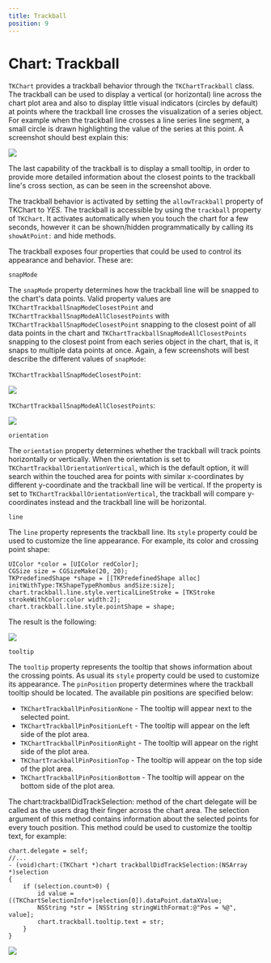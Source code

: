 ```yaml
---
title: Trackball
position: 9
---
```


# Chart: Trackball

<code>TKChart</code> provides a trackball behavior through the <code>TKChartTrackball</code> class. The trackball can be used to display a vertical (or horizontal) line across the chart plot area and also to display little visual indicators (circles by default) at points where the trackball line crosses the visualization of a series object. For example when the trackball line crosses a line series line segment, a small circle is drawn highlighting the value of the series at this point. A screenshot should best explain this:

<img src="../images/chart-trackball003.png"/>

The last capability of the trackball is to display a small tooltip, in order to provide more detailed information about the closest points to the trackball line's cross section, as can be seen in the screenshot above.

The trackball behavior is activated by setting the <code>allowTrackball</code> property of TKChart to *YES*. The trackball is accessible by using the <code>trackball</code> property of <code>TKChart</code>. It activates automatically when you touch the chart for a few seconds, however it can be shown/hidden programmatically by calling its <code>showAtPoint:</code> and </code>hide</code> methods.

The trackball exposes four properties that could be used to control its appearance and behavior. These are:

<code>snapMode</code>

The <code>snapMode</code> property determines how the trackball line will be snapped to the chart's data points. Valid property values are <code>TKChartTrackballSnapModeClosestPoint</code> and <code>TKChartTrackballSnapModeAllClosestPoints</code> with <code>TKChartTrackballSnapModeClosestPoint</code> snapping to the closest point of all data points in the chart and <code>TKChartTrackballSnapModeAllClosestPoints</code> snapping to the closest point from each series object in the chart, that is, it snaps to multiple data points at once. Again, a few screenshots will best describe the different values of <code>snapMode</code>:

<code>TKChartTrackballSnapModeClosestPoint</code>:

<img src="../images/chart-trackball004.png"/>

<code>TKChartTrackballSnapModeAllClosestPoints</code>:

<img src="../images/chart-trackball005.png"/>

<code>orientation</code>

The <code>orientation</code> property determines whether the trackball will track points horizontally or vertically. When the orientation is set to <code>TKChartTrackballOrientationVertical</code>, which is the default option, it will search within the touched area for points with similar x-coordinates by different y-coordinate and the trackball line will be vertical. If the property is set to <code>TKChartTrackballOrientationVertical</code>, the trackball will compare y-coordinates instead and the trackball line will be horizontal.

<code>line</code>

The <code>line</code> property represents the trackball line. Its <code>style</code> property could be used to customize the line appearance. For example, its color and crossing point shape:

	UIColor *color = [UIColor redColor];
	CGSize size = CGSizeMake(20, 20);
	TKPredefinedShape *shape = [[TKPredefinedShape alloc] initWithType:TKShapeTypeRhombus andSize:size];
	chart.trackball.line.style.verticalLineStroke = [TKStroke strokeWithColor:color width:2];
	chart.trackball.line.style.pointShape = shape;

The result is the following:

<img src="../images/chart-trackball001.png"/>

<code>tooltip</code>

The <code>tooltip</code> property represents the tooltip that shows information about the crossing points. As usual its <code>style</code> property could be used to customize its appearance. The <code>pinPosition</code> property determines where the trackball tooltip should be located. The available pin positions are specified below:

- <code>TKChartTrackballPinPositionNone</code> - The tooltip will appear next to the selected point.
- <code>TKChartTrackballPinPositionLeft</code> - The tooltip will appear on the left side of the plot area.
- <code>TKChartTrackballPinPositionRight</code> - The tooltip will appear on the right side of the plot area.
- <code>TKChartTrackballPinPositionTop</code> - The tooltip will appear on the top side of the plot area.
- <code>TKChartTrackballPinPositionBottom</code> - The tooltip will appear on the bottom side of the plot area.

The </code>chart:trackballDidTrackSelection:</code> method of the chart delegate will be called as the users drag their finger across the chart area. The selection argument of this method contains information about the selected points for every touch position. This method could be used to customize the tooltip text, for example:

    chart.delegate = self;
    //...
	- (void)chart:(TKChart *)chart trackballDidTrackSelection:(NSArray *)selection
	{
    	if (selection.count>0) {
        	id value = ((TKChartSelectionInfo*)selection[0]).dataPoint.dataXValue;
        	NSString *str = [NSString stringWithFormat:@"Pos = %@", value];
	        chart.trackball.tooltip.text = str;
    	}
	}

<img src="../images/chart-trackball002.png"/>



